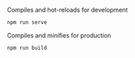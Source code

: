Compiles and hot-reloads for development

```bash
npm run serve
```

Compiles and minifies for production

```bash
npm run build
```